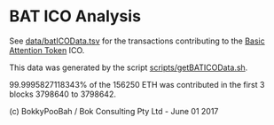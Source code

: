 # BAT ICO Analysis

See [data/batICOData.tsv](data/batICOData.tsv) for the transactions contributing to the [Basic Attention Token](https://basicattentiontoken.org/index.html) ICO.

This data was generated by the script [scripts/getBATICOData.sh](scripts/getBATICOData.sh).

99.9995827118343% of the 156250 ETH was contributed in the first 3 blocks 3798640 to 3798642.

(c) BokkyPooBah / Bok Consulting Pty Ltd - June 01 2017